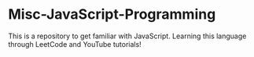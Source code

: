 # Misc-JavaScript-Programming
This is a repository to get familiar with JavaScript. Learning this language through LeetCode and YouTube tutorials!
